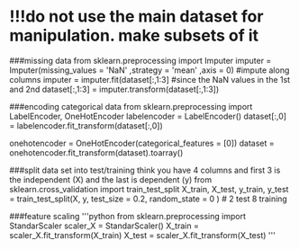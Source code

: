# !!!do not use the main dataset for manipulation. make subsets of it

###missing data
from sklearn.preprocessing import Imputer
imputer = Imputer(missing_values = 'NaN'
		 ,strategy = 'mean'
		 ,axis = 0) #impute along columns
imputer = imputer.fit(dataset[:,1:3] #since the NaN values in the 1st and 2nd
dataset[:,1:3] = imputer.transform(dataset[:,1:3])

###encoding categorical data
from sklearn.preprocessing import LabelEncoder, OneHotEncoder
labelencoder = LabelEncoder()
dataset[:,0] = labelencoder.fit_transform(dataset[:,0])

onehotencoder = OneHotEncoder(categorical_features = [0])
dataset = onehotencoder.fit_transform(dataset).toarray()

###split data set into test/training 
think you have 4 columns and first 3 is the independent (X) and the last is dependent (y)
from sklearn.cross_validation import train_test_split
X_train, X_test, y_train, y_test = train_test_split(X, y, test_size = 0.2, random_state = 0 ) # 2 test 8 training 

###feature scaling
'''python
from sklearn.preprocessing import StandarScaler
scaler_X = StandarScaler()
X_train = scaler_X.fit_transform(X_train)
X_test = scaler_X.fit_transform(X_test)
'''
